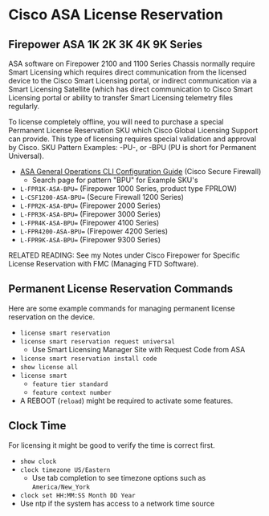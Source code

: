 # Cisco ASA License Reservation

## Firepower ASA 1K 2K 3K 4K 9K Series

ASA software on Firepower 2100 and 1100 Series Chassis normally require Smart Licensing which requires direct 
communication from the licensed device to the Cisco Smart Licensing portal, or indirect communication
via a Smart Licensing Satellite (which has direct communication to Cisco Smart Licensing portal or 
ability to transfer Smart Licensing telemetry files regularly.

To license completely offline, you will need to purchase a special Permanent License Reservation SKU which
Cisco Global Licensing Support can provide. 
This type of licensing requires special validation and approval by Cisco. 
SKU Pattern Examples: -PU-, or -BPU (PU is short for Permanent Universal). 
* [ASA General Operations CLI Configuration Guide][1] (Cisco Secure Firewall)
  * Search page for pattern "BPU" for Example SKU's
* `L-FPR1K-ASA-BPU=` (Firepower 1000 Series, product type FPRLOW)
* `L-CSF1200-ASA-BPU=` (Secure Firewall 1200 Series)
* `L-FPR2K-ASA-BPU=` (Firepower 2000 Series)
* `L-FPR3K-ASA-BPU=` (Firepower 3000 Series)
* `L-FPR4K-ASA-BPU=` (Firepower 4100 Series)
* `L-FPR4200-ASA-BPU=` (Firepower 4200 Series)
* `L-FPR9K-ASA-BPU=` (Firepower 9300 Series)

RELATED READING: See my Notes under Cisco Firepower for Specific License Reservation with FMC (Managing FTD Software).

## Permanent License Reservation Commands

Here are some example commands for managing permanent license reservation on the device.

* `license smart reservation`
* `license smart reservation request universal`
  * Use Smart Licensing Manager Site with Request Code from ASA
* `license smart reservation install code`
* `show license all`
* `license smart`
  * `feature tier standard`
  * `feature context number`
* A REBOOT (`reload`) might be required to activate some features.
  
## Clock Time

For licensing it might be good to verify the time is correct first.

* `show clock`
* `clock timezone US/Eastern`
  * Use tab completion to see timezone options such as `America/New_York`
* `clock set HH:MM:SS Month DD Year`
* Use ntp if the system has access to a network time source

[1]: https://www.cisco.com/c/en/us/td/docs/security/asa/asa923/configuration/general/asa-923-general-config/intro-license-smart.html
